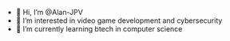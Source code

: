 - 👋 Hi, I’m @Alan-JPV
- 👀 I’m interested in video game development and cybersecurity
- 🌱 I’m currently learning btech in computer science

<!---
Alan-JPV/Alan-JPV is a ✨ special ✨ repository because its `README.md` (this file) appears on your GitHub profile.
You can click the Preview link to take a look at your changes.
--->
